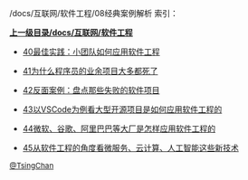 /docs/互联网/软件工程/08经典案例解析 索引：


**[上一级目录/docs/互联网/软件工程](/docs/互联网/软件工程/index.md)**

- [40最佳实践：小团队如何应用软件工程](/docs/互联网/软件工程/08经典案例解析/40最佳实践：小团队如何应用软件工程.md)

- [41为什么程序员的业余项目大多都死了](/docs/互联网/软件工程/08经典案例解析/41为什么程序员的业余项目大多都死了.md)

- [42反面案例：盘点那些失败的软件项目](/docs/互联网/软件工程/08经典案例解析/42反面案例：盘点那些失败的软件项目.md)

- [43以VSCode为例看大型开源项目是如何应用软件工程的](/docs/互联网/软件工程/08经典案例解析/43以VSCode为例看大型开源项目是如何应用软件工程的.md)

- [44微软、谷歌、阿里巴巴等大厂是怎样应用软件工程的](/docs/互联网/软件工程/08经典案例解析/44微软、谷歌、阿里巴巴等大厂是怎样应用软件工程的.md)

- [45从软件工程的角度看微服务、云计算、人工智能这些新技术](/docs/互联网/软件工程/08经典案例解析/45从软件工程的角度看微服务、云计算、人工智能这些新技术.md)


<font size=2 color='grey'> [@TsingChan](http://www.9ong.com/) </font>